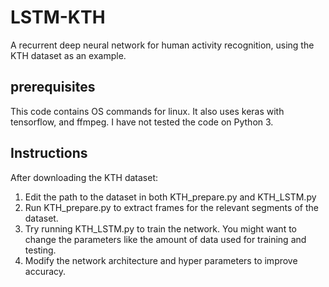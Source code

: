 # LSTM-KTH
A recurrent deep neural network for human activity recognition, using the KTH dataset as an example.

## prerequisites
This code contains OS commands for linux. It also uses keras with tensorflow, and ffmpeg. I have not tested the code on Python 3.

## Instructions
After downloading the KTH dataset:

1. Edit the path to the dataset in both KTH_prepare.py and KTH_LSTM.py
2. Run KTH_prepare.py to extract frames for the relevant segments of the dataset.
3. Try running KTH_LSTM.py to train the network. You might want to change the parameters like the amount of data used for training and testing.
4. Modify the network architecture and hyper parameters to improve accuracy.
